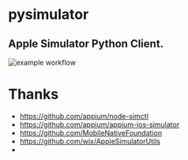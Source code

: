 # pysimulator
Apple Simulator Python Client.
--- 
![example workflow](https://github.com/youngfreeFJS/pysimulator/actions/workflows/e2e.yaml/badge.svg)


# Thanks
- https://github.com/appium/node-simctl
- https://github.com/appium/appium-ios-simulator
- https://github.com/MobileNativeFoundation
- https://github.com/wix/AppleSimulatorUtils
- 